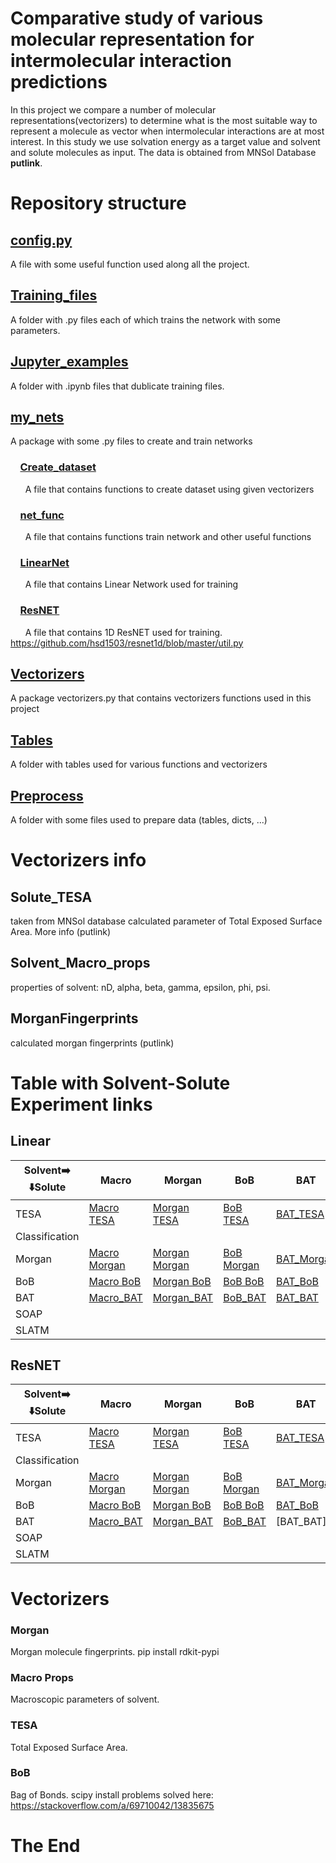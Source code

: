 # Comparative study of various molecular representation for intermolecular interaction predictions
In this project we compare a number of molecular representations(vectorizers) 
to determine what is the most suitable way to represent a molecule as vector when intermolecular interactions 
are at most interest. In this study we use solvation energy as a target value and solvent and solute molecules as input.
The data is obtained from MNSol Database **putlink**.

# Repository structure
## [config.py](config.py)
A file with some useful function used along all the project.
## [Training_files](Trainig_files)
A folder with .py files each of which trains the network with some parameters.
## [Jupyter_examples](Jupyter_examples)
A folder with .ipynb files that dublicate training files.
## [my_nets](my_nets)
A package with some .py files to create and train networks
### &nbsp; &nbsp; [Create_dataset](my_nets/Create_dataset.py)
&nbsp; &nbsp; &nbsp; A file that contains functions to create dataset using given vectorizers
### &nbsp; &nbsp; [net_func](my_nets/net_func.py)
&nbsp; &nbsp; &nbsp; A file that contains functions train network and other useful functions
### &nbsp; &nbsp; [LinearNet](my_nets/LinearNet.py)
&nbsp; &nbsp; &nbsp; A file that contains Linear Network used for training
### &nbsp; &nbsp; [ResNET](my_nets/ResNET.py)
&nbsp; &nbsp; &nbsp; A file that contains 1D ResNET used for training.
https://github.com/hsd1503/resnet1d/blob/master/util.py
## [Vectorizers](Vectorizers)
A package vectorizers.py that contains vectorizers functions used in this project
## [Tables](Tables)
A folder with tables used for various functions and vectorizers
## [Preprocess](Preprocess)
A folder with some files used to prepare data (tables, dicts, ...)

# Vectorizers info
## Solute_TESA
taken from MNSol database calculated parameter of Total Exposed Surface Area. More info (putlink)
## Solvent_Macro_props
properties of solvent: nD, alpha, beta, gamma, epsilon, phi, psi.
## MorganFingerprints
calculated morgan fingerprints (putlink)
# Table with Solvent-Solute Experiment links
## Linear

| Solvent➡️ <br/>⬇️Solute | Macro                                               | Morgan                                                | BoB                                             | BAT                                                         | SOAP | SLATM |
|-------------------------|-----------------------------------------------------|-------------------------------------------------------|-------------------------------------------------|-------------------------------------------------------------|------|-------|
| TESA                    | [Macro TESA](Run_results/Macro_TESA_Lin1)           | [Morgan TESA](Run_results/Morgan_2_124_TESA_Lin1)     | [BoB TESA](Run_results/BoB_TESA_Lin1)           | [BAT_TESA](Solvation_1/Run_results/BAT_TESA_Lin1)           |      |       |
| Classification          |                                                     |                                                       |                                                 |                                                             |      |       |
| Morgan                  | [Macro Morgan](Run_results/Macro_Morgan_2_124_Lin1) | [Morgan Morgan](Run_results/Macro_Morgan_2_124_Lin1b) | [BoB Morgan](Run_results/BoB_Morgan_2_124_Lin1) | [BAT_Morgan](Solvation_1/Run_results/BAT_Morgan_2_124_Lin2) |      |       |
| BoB                     | [Macro BoB](Run_results/Macro_BoB_Lin1)             | [Morgan BoB](Run_results/Macro_BoB_Lin2)              | [BoB BoB](Run_results/BoB_BoB_Lin2)             | [BAT_BoB](Solvation_1/Run_results/BAT_BoB_Lin1)             |      |       |
| BAT                     | [Macro_BAT](Solvation_1/Run_results/Macro_BAT_Lin1) | [Morgan_BAT](Solvation_1/Run_results/Morgan_BAT_Lin1) | [BoB_BAT](Solvation_1/Run_results/BoB_BAT_Lin1) | [BAT_BAT](Solvation_1/Run_results/BAT_BAT_Lin1)             |      |       |
| SOAP                    |                                                     |                                                       |                                                 |                                                             |      |       |
| SLATM                   |                                                     |                                                       |                                                 |                                                             |      |       |

## ResNET

| Solvent➡️ <br/>⬇️Solute | Macro                                               | Morgan                                               | BoB                                             | BAT                                                        | SOAP | SLATM |
|-------------------------|-----------------------------------------------------|------------------------------------------------------|-------------------------------------------------|------------------------------------------------------------|------|-------|
| TESA                    | [Macro TESA](Run_results/Macro_TESA_Res3)           | [Morgan TESA](Run_results/Morgan_2_124_TESA_Res1)    | [BoB TESA](Run_results/BoB_TESA_Res2)           | [BAT_TESA](Solvation_1/Run_results/BAT_TESA_Res1)          |      |       |
| Classification          |                                                     |                                                      |                                                 |                                                            |      |       |
| Morgan                  | [Macro Morgan](Run_results/Macro_Morgan_2_124_Res1) | [Morgan Morgan](Run_results/Macro_Morgan_2_124_Res1) | [BoB Morgan](Run_results/BoB_Morgan_2_124_Res2) | [BAT_Morgan](Solvation_1/Run_results/BAT_Morgan_2_124_Res2)|      |       |
| BoB                     | [Macro BoB](Run_results/Macro_BoB_Res1)             | [Morgan BoB](Run_results/Morgan_BoB_Res2)            | [BoB BoB](Run_results/BoB_BoB_Res2)             | [BAT_BoB](Solvation_1/Run_results/BAT_BoB_Res1)            |      |       |
| BAT                     | [Macro_BAT](Run_results/Macro_BAT_Res1)             | [Morgan_BAT](Run_results/Macro_BAT_Res1)             | [BoB_BAT](TBD)                                  | [BAT_BAT]                                                  |      |       |
| SOAP                    |                                                     |                                                      |                                                 |                                                            |      |       |
| SLATM                   |                                                     |                                                      |                                                 |                                                            |      |       |


# Vectorizers
### Morgan
Morgan molecule fingerprints.
pip install rdkit-pypi

### Macro Props
Macroscopic parameters of solvent.

### TESA
Total Exposed Surface Area.

### BoB
Bag of Bonds.
scipy install problems solved here:
https://stackoverflow.com/a/69710042/13835675



# The End
